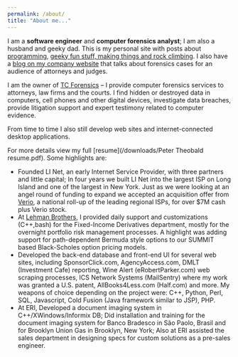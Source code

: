 ```yaml
---
permalink: /about/ 
title: "About me..."
---
```

I am a **software engineer** and **computer forensics analyst**; I am also a husband and geeky dad. This is my personal site with posts about [programming](/categories/tech/), [geeky fun stuff, making things and rock climbing](/categories/personal/). I also have a [blog on my company website](http://www.tcforensics.com) that talks about forensics cases for an audience of attorneys and judges.

I am the owner of [TC Forensics](http://www.tcforensics.com) – I provide computer forensics services to attorneys, law firms and the courts. I find hidden or destroyed data in computers, cell phones and other digital devices, investigate data breaches, provide litigation support and expert testimony related to computer evidence.

From time to time I also still develop web sites and internet-connected desktop applications.

For more details view my full [resume](/downloads/Peter Theobald resume.pdf). Some highlights are:

* Founded LI Net, an early Internet Service Provider, with three partners and little capital; In four years we built LI Net into the largest ISP on Long Island and one of the largest in New York. Just as we were looking at an angel round of funding to expand we accepted an acquisition offer from [Verio](https://www.crunchbase.com/organization/verio#/entity), a national roll-up of the leading regional ISPs, for over $7M cash plus Verio stock.
* At [Lehman Brothers](https://www.crunchbase.com/organization/lehman-brothers#/entity), I provided daily support and customizations (C++,bash) for the Fixed-Income Derivatives department, mostly for the overnight portfolio risk management processes. A highlight was adding support for path-dependent Bermuda style options to our SUMMIT based Black-Scholes option pricing models.
* Developed the back-end database and front-end UI for several web sites, including SponsorClick.com, AgencyAccess.com, DMLT (Investment Cafe) reporting, Wine Alert (eRobertParker.com) web scraping processes, ICS Network Systems (MailSentry) where my work was granted a U.S. patent, AllBooks4Less.com (Half.com) and more. My weapons of choice depending on the project were: C++, Python, Perl, SQL, Javascript, Cold Fusion (Java framework similar to JSP), PHP.
* At ERI, Developed a document imaging system in C++/XWindows/Informix DB; Did installation and training for the document imaging system for Banco Bradesco in São Paolo, Brasil and for Brooklyn Union Gas in Brooklyn, New York; Also at ERI assisted the sales department in designing specs for custom solutions as a pre-sales engineer.


